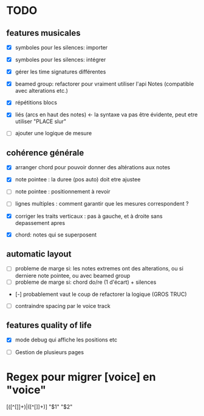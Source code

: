 # TODO

## features musicales

- [x] symboles pour les silences: importer
- [x] symboles pour les silences: intégrer
- [x] gérer les time signatures différentes
- [x] beamed group: refactorer pour vraiment utiliser l'api Notes (compatible avec alterations etc.)
- [x] répétitions blocs
- [x] liés (arcs en haut des notes) <- la syntaxe va pas être évidente, peut etre utiliser "PLACE slur"
- [ ] ajouter une logique de mesure


## cohérence générale

- [x] arranger chord pour pouvoir donner des altérations aux notes
- [x] note pointee : la duree (pos auto) doit etre ajustee
- [ ] note pointee : positionnement à revoir
- [ ] lignes multiples : comment garantir que les mesures correspondent ?
- [x] corriger les traits verticaux : pas à gauche, et à droite sans depassement apres
- [x] chord: notes qui se superposent


## automatic layout

- [ ] probleme de marge si: les notes extremes ont des alterations, ou si derniere note pointee, ou avec beamed group
- [ ] probleme de marge si: chord do/re (1 d'écart) + silences
- [-] probablement vaut le coup de refactorer la logique (GROS TRUC)
- [ ] contraindre spacing par le voice track


## features quality of life

- [x] mode debug qui affiche les positions etc
- [ ] Gestion de plusieurs pages


# Regex pour migrer [voice] en "voice"

\[([^\[\]]+)\|([^\[\]]+)\]
"$1" "$2"